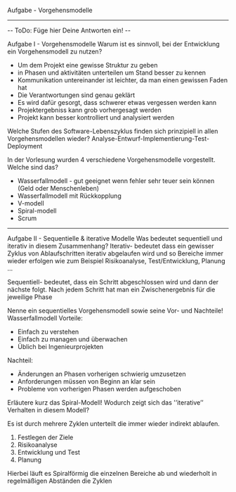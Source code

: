 Aufgabe - Vorgehensmodelle
***

-- ToDo: Füge hier Deine Antworten ein! --

Aufgabe I - Vorgehensmodelle
Warum ist es sinnvoll, bei der Entwicklung ein Vorgehensmodell zu nutzen?
- Um dem Projekt eine gewisse Struktur zu geben
- in Phasen und aktivitäten unterteilen um Stand besser zu kennen
- Kommunikation untereinander ist leichter, da man einen gewissen Faden hat
- Die Verantwortungen sind genau geklärt
- Es wird dafür gesorgt, dass schwerer etwas vergessen werden kann
- Projektergebniss kann grob vorhergesagt werden
- Projekt kann besser kontrolliert und analysiert werden


Welche Stufen des Software-Lebenszyklus finden sich prinzipiell in allen Vorgehensmodellen wieder?
Analyse-Entwurf-Implementierung-Test-Deployment

In der Vorlesung wurden 4 verschiedene Vorgehensmodelle vorgestellt. Welche sind das?
- Wasserfallmodell - gut geeignet wenn fehler sehr teuer sein können (Geld oder Menschenleben)
- Wasserfallmodell mit Rückkopplung
- V-modell
- Spiral-modell
- Scrum

----------------------------------------------------------------------------------------------------

Aufgabe II - Sequentielle & iterative Modelle
Was bedeutet sequentiell und iterativ in diesem Zusammenhang?
Iterativ- bedeutet dass ein gewisser Zyklus von Ablaufschritten iterativ abgelaufen wird und so 
Bereiche immer wieder erfolgen wie zum Beispiel Risikoanalyse, Test/Entwicklung, Planung ... 

Sequentiell- bedeutet, dass ein Schritt abgeschlossen wird und dann der nächste folgt.
Nach jedem Schritt hat man ein Zwischenergebnis für die jeweilige Phase

Nenne ein sequentielles Vorgehensmodell sowie seine Vor- und Nachteile!
Wasserfallmodell
Vorteile: 	
- Einfach zu verstehen
- Einfach zu managen und überwachen
- Üblich bei Ingenieurprojekten
		
Nachteil:	
- Änderungen an Phasen vorherigen schwierig umzusetzen
- Anforderungen müssen von Beginn an klar sein
- Probleme von vorherigen Phasen werden aufgeschoben

Erläutere kurz das Spiral-Modell! Wodurch zeigt sich das '’iterative’’ Verhalten in diesem Modell?

Es ist durch mehrere Zyklen unterteilt die immer wieder indirekt ablaufen.
1. Festlegen der Ziele 
2. Risikoanalyse
3. Entwicklung und Test
4. Planung

Hierbei läuft es Spiralförmig die einzelnen Bereiche ab und wiederholt in regelmäßigen Abständen die Zyklen
